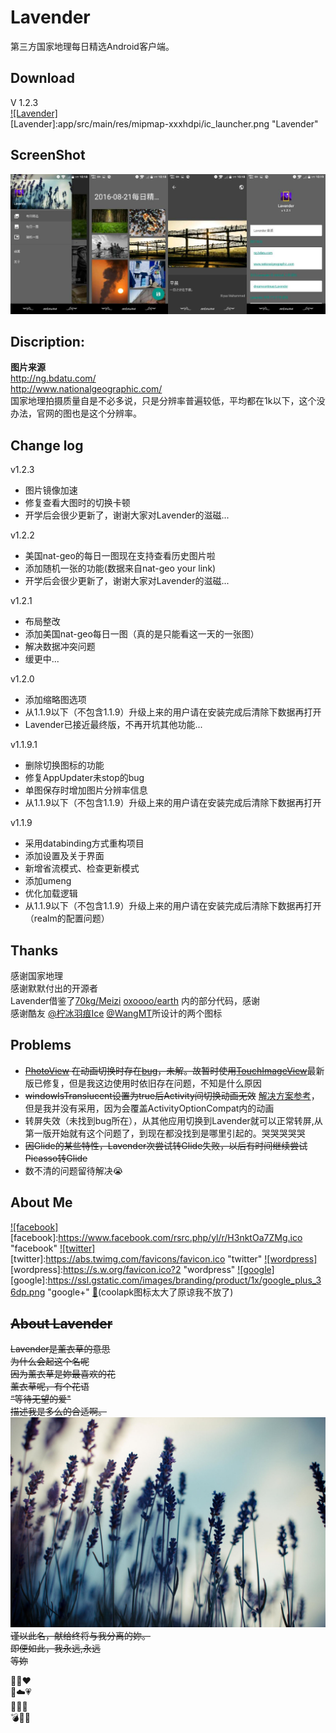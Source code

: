 # Lavender
第三方国家地理每日精选Android客户端。


Download
--------
V 1.2.3  
[![Lavender]](app/Lavender.apk)  
[Lavender]:app/src/main/res/mipmap-xxxhdpi/ic_launcher.png "Lavender"


ScreenShot
----------
![](screenshot/v1.2.2.jpg)



Discription:
-----------------
**图片来源**  
http://ng.bdatu.com/  
http://www.nationalgeographic.com/  
国家地理拍摄质量自是不必多说，只是分辨率普遍较低，平均都在1k以下，这个没办法，官网的图也是这个分辨率。


Change log
----------
v1.2.3  
* 图片镜像加速
* 修复查看大图时的切换卡顿
* 开学后会很少更新了，谢谢大家对Lavender的滋磁...

v1.2.2  
* 美国nat-geo的每日一图现在支持查看历史图片啦
* 添加随机一张的功能(数据来自nat-geo your link)
* 开学后会很少更新了，谢谢大家对Lavender的滋磁...

v1.2.1  
* 布局整改
* 添加美国nat-geo每日一图（真的是只能看这一天的一张图）
* 解决数据冲突问题
* 缓更中...

v1.2.0  
* 添加缩略图选项
* 从1.1.9以下（不包含1.1.9）升级上来的用户请在安装完成后清除下数据再打开
* Lavender已接近最终版，不再开坑其他功能...

v1.1.9.1  
* 删除切换图标的功能
* 修复AppUpdater未stop的bug
* 单图保存时增加图片分辨率信息
* 从1.1.9以下（不包含1.1.9）升级上来的用户请在安装完成后清除下数据再打开

v1.1.9  
* 采用databinding方式重构项目
* 添加设置及关于界面
* 新增省流模式、检查更新模式
* 添加umeng
* 优化加载逻辑
* 从1.1.9以下（不包含1.1.9）升级上来的用户请在安装完成后清除下数据再打开（realm的配置问题）



Thanks
-----------------
感谢国家地理  
感谢默默付出的开源者  
Lavender借鉴了[70kg/Meizi](https://github.com/70kg/Meizi) [oxoooo/earth](https://github.com/oxoooo/earth) 内的部分代码，感谢  
感谢酷友 [@柠冰羽痕Ice](http://www.coolapk.com/u/482620) [@WangMT](http://www.coolapk.com/u/413199)所设计的两个图标


Problems
--------
* ~~[PhotoView](https://github.com/chrisbanes/PhotoView) 在动画切换时存在[bug](https://github.com/chrisbanes/PhotoView/issues/243)，未解。故暂时使用[TouchImageView](https://github.com/MikeOrtiz/TouchImageView)~~最新版已修复，但是我这边使用时依旧存在问题，不知是什么原因
* ~~windowIsTranslucent设置为true后Activity间切换动画无效~~ [解决方案参考](http://blog.csdn.net/fancylovejava/article/details/39643449)，但是我并没有采用，因为会覆盖ActivityOptionCompat内的动画
* 转屏失效（未找到bug所在），从其他应用切换到Lavender就可以正常转屏,从第一版开始就有这个问题了，到现在都没找到是哪里引起的。哭哭哭哭哭
* ~~因Glide的某些特性，Lavender次尝试转Glide失败，以后有时间继续尝试Picasso转Glide~~
* 数不清的问题留待解决:sob:




About Me
--------
[![facebook]](https://www.facebook.com/profile.php?id=100008406013865)  
[facebook]:https://www.facebook.com/rsrc.php/yl/r/H3nktOa7ZMg.ico "facebook"
[![twitter]](https://twitter.com/ComtinueD)  
[twitter]:https://abs.twimg.com/favicons/favicon.ico "twitter"
[![wordpress]](http://danyang.party/wordpress/)  
[wordpress]:https://s.w.org/favicon.ico?2 "wordpress"
[![google]](https://plus.google.com/u/0/101425594566289316258/posts)  
[google]:https://ssl.gstatic.com/images/branding/product/1x/google_plus_36dp.png "google+"
[:frog:](http://www.coolapk.com/u/523253)(coolapk图标太大了原谅我不放了)


~~About Lavender~~
-----------------
~~Lavender是薰衣草的意思  
为什么会起这个名呢  
因为薰衣草是妳最喜欢的花  
薰衣草呢，有个花语  
“等待无望的爱"  
描述我是多么的合适啊。  
![](screenshot/Lavender.jpg)  
谨以此名，献给终将与我分离的妳。  
即便如此，我永远,永远  
等妳~~  


  
:blue_heart::purple_heart::heart:  
:yellow_heart::cloud::heartpulse:  
:sparkling_heart::revolving_hearts::two_hearts:  
:bomb::girl::poop: